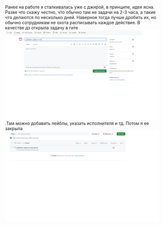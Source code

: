 Ранее на работе я сталкивалась уже с джирой, в принципе, идея ясна. Разве что скажу честно, что обычно там не задачи на 2-3 часа, а такие что делаются по несколько дней. Наверное тогда лучше дробить их, но обычно сотрудникам не охота расписывать каждое действие.
В качестве дз открыла задачу в гите    ![гите](open.png).Там можно добавить лейблы, указать исполнителя  и тд.  Потом я ее закрыла    ![закрыла ](closed.png)
